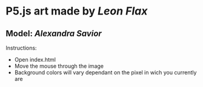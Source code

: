 # P5.js art made by ***Leon Flax***

## Model: *Alexandra Savior*

Instructions: 
- Open index.html
- Move the mouse through the image
- Background colors will vary dependant on the pixel in wich you currently are
